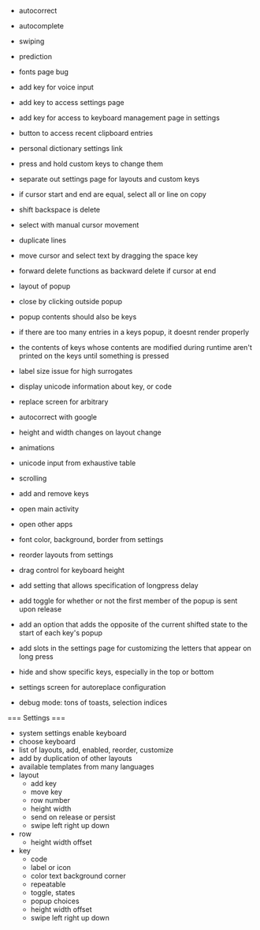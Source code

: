 + autocorrect
+ autocomplete
+ swiping
+ prediction    
+ fonts page bug

+ add key for voice input
+ add key to access settings page
+ add key for access to keyboard management page in settings
+ button to access recent clipboard entries
+ personal dictionary settings link
+ press and hold custom keys to change them
+ separate out settings page for layouts and custom keys

+ if cursor start and end are equal, select all or line on copy
+ shift backspace is delete
+ select with manual cursor movement
+ duplicate lines
+ move cursor and select text by dragging the space key
+ forward delete functions as backward delete if cursor at end

+ layout of popup
+ close by clicking outside popup
+ popup contents should also be keys
+ if there are too many entries in a keys popup, it doesnt render properly
+ the contents of keys whose contents are modified during runtime aren't printed on the keys until something is pressed
+ label size issue for high surrogates
+ display unicode information about key, or code
+ replace screen for arbitrary
+ autocorrect with google
+ height and width changes on layout change
+ animations
+ unicode input from exhaustive table

+ scrolling
+ add and remove keys
+ open main activity
+ open other apps

+ font color, background, border from settings
+ reorder layouts from settings
+ drag control for keyboard height
+ add setting that allows specification of longpress delay
+ add toggle for whether or not the first member of the popup is sent upon release
+ add an option that adds the opposite of the current shifted state to the start of each key's popup
+ add slots in the settings page for customizing the letters that appear on long press
+ hide and show specific keys, especially in the top or bottom
+ settings screen for autoreplace configuration
+ debug mode: tons of toasts, selection indices

=== Settings ===
+ system settings enable keyboard
+ choose keyboard
+ list of layouts, add, enabled, reorder, customize
+ add by duplication of other layouts
+ available templates from many languages
+ layout
  + add key
  + move key
  + row number
  + height width
  + send on release or persist
  + swipe left right up down
+ row
  + height width offset
+ key
  + code
  + label or icon
  + color text background corner
  + repeatable
  + toggle, states
  + popup choices
  + height width offset
  + swipe left right up down